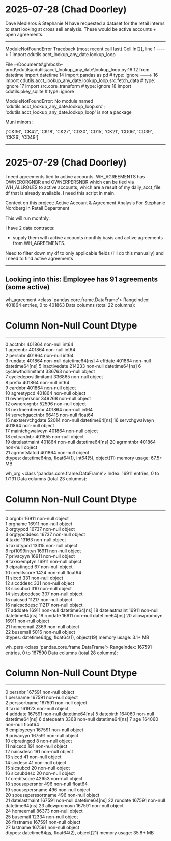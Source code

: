 # 2025-07-28 (Chad Doorley)

Dave Medieros & Stephanie N have requested a dataset for the retail interns to start looking at cross sell analysis.
These would be active accounts + open agreements. 

---------------------------------------------------------------------------
ModuleNotFoundError                       Traceback (most recent call last)
Cell In[2], line 1
----> 1 import cdutils.acct_lookup_any_date.lookup_loop

File ~\Documents\gh\bcsb-prod\cdutils\cdutils\acct_lookup_any_date\lookup_loop.py:16
     12 from datetime import datetime
     14 import pandas as pd # type: ignore
---> 16 import cdutils.acct_lookup_any_date.lookup_loop.src.fetch_data # type: ignore
     17 import src.core_transform # type: ignore
     18 import cdutils.pkey_sqlite # type: ignore

ModuleNotFoundError: No module named 'cdutils.acct_lookup_any_date.lookup_loop.src'; 'cdutils.acct_lookup_any_date.lookup_loop' is not a package


Muni minors:

['CK36',
 'CK42',
 'CK18',
 'CK27',
 'CD30',
 'CD15',
 'CK21',
 'CD06',
 'CD39',
 'CK26',
 'CD49']


 ---

 # 2025-07-29 (Chad Doorley)

I need agreements tied to active accounts.
WH_AGREEMENTS has OWNERORGNBR and OWNERPERSNBR which can be tied via WH_ALLROLES to active accounts, which are a result of my daily_acct_file df that is already available. I need this script in main.


Context on this project:
Active Account & Agreement Analysis
For Stephanie Nordberg in Retail Department

This will run monthly.

I have 2 data contracts:
- supply them with active accounts monthly basis and active agreements from WH_AGREEMENTS.

Need to filter down my df to only applicable fields (I'll do this manually) and I need to find active agreements

 ---

Looking into this:
Employee has 91 agreements (some active)
----

wh_agreement
<class 'pandas.core.frame.DataFrame'>
RangeIndex: 401864 entries, 0 to 401863
Data columns (total 22 columns):
 #   Column                Non-Null Count   Dtype         
---  ------                --------------   -----         
 0   acctnbr               401864 non-null  int64         
 1   agreenbr              401864 non-null  int64         
 2   persnbr               401864 non-null  int64         
 3   rundate               401864 non-null  datetime64[ns]
 4   effdate               401864 non-null  datetime64[ns]
 5   inactivedate          214233 non-null  datetime64[ns]
 6   cyclewthdllimitamt    336763 non-null  object        
 7   cycledepositlimitamt  336865 non-null  object        
 8   prefix                401864 non-null  int64         
 9   cardnbr               401864 non-null  object        
 10  agreetypcd            401864 non-null  object        
 11  ownerpersnbr          349268 non-null  object        
 12  ownerorgnbr           52596 non-null   object        
 13  nextmembernbr         401864 non-null  int64         
 14  servchgacctnbr        66418 non-null   float64       
 15  nextservchgdate       52014 non-null   datetime64[ns]
 16  servchgwaiveyn        401864 non-null  object        
 17  maintchgwaiveyn       401864 non-null  object        
 18  extcardnbr            401855 non-null  object        
 19  datelastmaint         401864 non-null  datetime64[ns]
 20  agrmntnbr             401864 non-null  object        
 21  agrmntstatcd          401864 non-null  object        
dtypes: datetime64[ns](5), float64(1), int64(5), object(11)
memory usage: 67.5+ MB

wh_org
<class 'pandas.core.frame.DataFrame'>
Index: 16911 entries, 0 to 17131
Data columns (total 23 columns):
 #   Column         Non-Null Count  Dtype         
---  ------         --------------  -----         
 0   orgnbr         16911 non-null  object        
 1   orgname        16911 non-null  object        
 2   orgtypcd       16737 non-null  object        
 3   orgtypcddesc   16737 non-null  object        
 4   taxid          13163 non-null  object        
 5   taxidtypcd     13315 non-null  object        
 6   rpt1099intyn   16911 non-null  object        
 7   privacyyn      16911 non-null  object        
 8   taxexemptyn    16911 non-null  object        
 9   cipratingcd    67 non-null     object        
 10  creditscore    1424 non-null   float64       
 11  siccd          331 non-null    object        
 12  siccddesc      331 non-null    object        
 13  sicsubcd       310 non-null    object        
 14  sicsubcddesc   307 non-null    object        
 15  naicscd        11217 non-null  object        
 16  naicscddesc    11217 non-null  object        
 17  adddate        16911 non-null  datetime64[ns]
 18  datelastmaint  16911 non-null  datetime64[ns]
 19  rundate        16911 non-null  datetime64[ns]
 20  allowpromoyn   16911 non-null  object        
 21  homeemail      2369 non-null   object        
 22  busemail       5016 non-null   object        
dtypes: datetime64[ns](3), float64(1), object(19)
memory usage: 3.1+ MB

wh_pers
<class 'pandas.core.frame.DataFrame'>
RangeIndex: 167591 entries, 0 to 167590
Data columns (total 28 columns):
 #   Column              Non-Null Count   Dtype         
---  ------              --------------   -----         
 0   persnbr             167591 non-null  object        
 1   persname            167591 non-null  object        
 2   perssortname        167591 non-null  object        
 3   taxid               161923 non-null  object        
 4   adddate             167591 non-null  datetime64[ns]
 5   datebirth           164060 non-null  datetime64[ns]
 6   datedeath           3368 non-null    datetime64[ns]
 7   age                 164060 non-null  float64       
 8   employeeyn          167591 non-null  object        
 9   privacyyn           167591 non-null  object        
 10  cipratingcd         8 non-null       object        
 11  naicscd             191 non-null     object        
 12  naicsdesc           191 non-null     object        
 13  siccd               41 non-null      object        
 14  sicdesc             41 non-null      object        
 15  sicsubcd            20 non-null      object        
 16  sicsubdesc          20 non-null      object        
 17  creditscore         42653 non-null   object        
 18  spousepersnbr       496 non-null     float64       
 19  spousepersname      496 non-null     object        
 20  spouseperssortname  496 non-null     object        
 21  datelastmaint       167591 non-null  datetime64[ns]
 22  rundate             167591 non-null  datetime64[ns]
 23  allowpromoyn        167591 non-null  object        
 24  homeemail           86373 non-null   object        
 25  busemail            12334 non-null   object        
 26  firstname           167591 non-null  object        
 27  lastname            167591 non-null  object        
dtypes: datetime64[ns](5), float64(2), object(21)
memory usage: 35.8+ MB